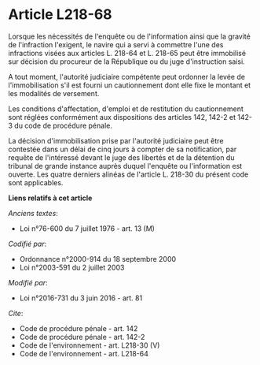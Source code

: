 # Article L218-68

Lorsque les nécessités de l'enquête ou de l'information ainsi que la gravité de l'infraction l'exigent, le navire qui a servi
à commettre l'une des infractions visées aux articles L. 218-64 et L. 218-65 peut être immobilisé sur décision du procureur
de la République ou du juge d'instruction saisi. 

A tout moment, l'autorité judiciaire compétente peut ordonner la levée de l'immobilisation s'il est fourni un cautionnement
dont elle fixe le montant et les modalités de versement. 

Les conditions d'affectation, d'emploi et de restitution du cautionnement sont réglées conformément aux dispositions des
articles 142, 142-2 et 142-3 du code de procédure pénale. 

La décision d'immobilisation prise par l'autorité judiciaire peut être contestée dans un délai de cinq jours à compter de sa
notification, par requête de l'intéressé devant le juge des libertés et de la détention du tribunal de grande instance auprès
duquel l'enquête ou l'information est ouverte. Les quatre derniers alinéas de l'article L. 218-30 du présent code sont
applicables.

**Liens relatifs à cet article**

_Anciens textes_:

  - Loi n°76-600 du 7 juillet 1976 - art. 13 (M)

_Codifié par_:

  - Ordonnance n°2000-914 du 18 septembre 2000
  - Loi n°2003-591 du 2 juillet 2003

_Modifié par_:

  - Loi n°2016-731 du 3 juin 2016 - art. 81

_Cite_:

  - Code de procédure pénale - art. 142
  - Code de procédure pénale - art. 142-2
  - Code de l'environnement - art. L218-30 (V)
  - Code de l'environnement - art. L218-64
